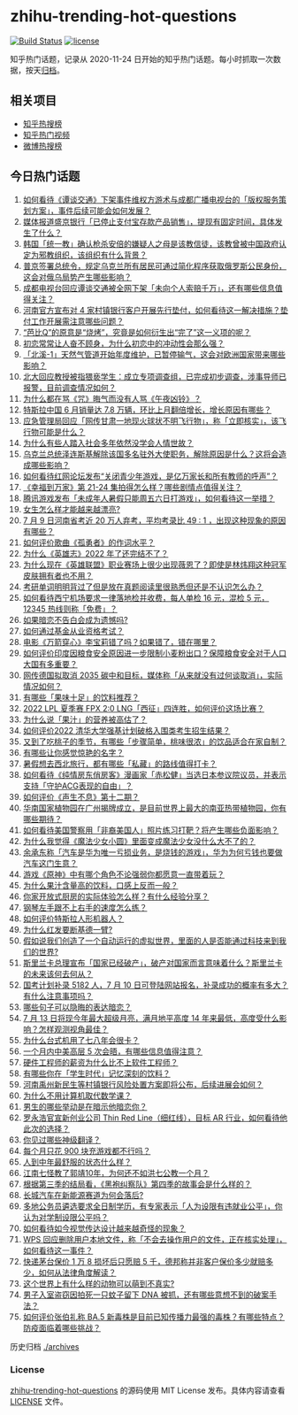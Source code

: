 # zhihu-trending-hot-questions

[![Build Status](https://github.com/justjavac/zhihu-trending-hot-questions/workflows/ci/badge.svg?branch=master)](https://github.com/justjavac/zhihu-trending-hot-questions/actions)
[![license](https://img.shields.io/github/license/justjavac/zhihu-trending-hot-questions)](https://github.com/justjavac/zhihu-trending-hot-questions/blob/master/LICENSE)

知乎热门话题，记录从 2020-11-24 日开始的知乎热门话题。每小时抓取一次数据，按天[归档](./archives)。

## 相关项目

- [知乎热搜榜](https://github.com/justjavac/zhihu-trending-top-search)
- [知乎热门视频](https://github.com/justjavac/zhihu-trending-hot-video)
- [微博热搜榜](https://github.com/justjavac/weibo-trending-hot-search)

## 今日热门话题

<!-- BEGIN -->
<!-- 最后更新时间 Tue Jul 12 2022 07:19:44 GMT+0800 (China Standard Time) -->

1. [如何看待《谭谈交通》下架事件维权方游术与成都广播电视台的「版权服务策划方案」，事件后续可能会如何发展？](https://www.zhihu.com/question/542722918)
1. [媒体报道盛京银行「已停止支付宝存款产品销售」，提现有固定时间，具体发生了什么？](https://www.zhihu.com/question/542727996)
1. [韩国「统一教」确认枪杀安倍的嫌疑人之母是该教信徒，该教曾被中国政府认定为邪教组织，该组织有什么背景？](https://www.zhihu.com/question/542662675)
1. [普京签署总统令，规定乌克兰所有居民可通过简化程序获取俄罗斯公民身份，这会对俄乌局势产生哪些影响？](https://www.zhihu.com/question/542758889)
1. [成都电视台回应谭谈交通被全网下架「未向个人索赔千万」，还有哪些信息值得关注？](https://www.zhihu.com/question/542763784)
1. [河南官方宣布对 4 家村镇银行客户开展先行垫付，如何看待这一解决措施？垫付工作开展需注意哪些问题？](https://www.zhihu.com/question/542766421)
1. [“芭比Q”的原意是“烧烤”，究竟是如何衍生出“完了”这一义项的呢？](https://www.zhihu.com/question/542394968)
1. [初恋常常让人奋不顾身，为什么初恋中的冲动性会那么强？](https://www.zhihu.com/question/541857864)
1. [「北溪-1」天然气管道开始年度维护，已暂停输气，这会对欧洲国家带来哪些影响？](https://www.zhihu.com/question/542626107)
1. [北大回应教授被指猥亵学生：成立专项调查组，已完成初步调查，涉事导师已报警，目前调查情况如何？](https://www.zhihu.com/question/542651102)
1. [为什么都在骂《咒》晦气而没有人骂《午夜凶铃》？](https://www.zhihu.com/question/542443467)
1. [特斯拉中国 6 月销量达 7.8 万辆，环比上月翻倍增长，增长原因有哪些？](https://www.zhihu.com/question/541876607)
1. [应急管理局回应「网传甘肃一地现火球状不明飞行物」，称「立即核实」，该飞行物可能是什么？](https://www.zhihu.com/question/542705598)
1. [为什么有些人踏入社会多年依然没学会人情世故？](https://www.zhihu.com/question/541877426)
1. [乌克兰总统泽连斯基解除该国多名驻外大使职务，解除原因是什么？这将会造成哪些影响？](https://www.zhihu.com/question/542545583)
1. [如何看待红网论坛发布“关闭青少年游戏，是亿万家长和所有教师的呼声”？](https://www.zhihu.com/question/542208955)
1. [《幸福到万家》第 21-24 集拍得怎么样？哪些剧情点值得关注？](https://www.zhihu.com/question/542555510)
1. [腾讯游戏发布「未成年人暑假只能周五六日打游戏」，如何看待这一举措？](https://www.zhihu.com/question/542658406)
1. [女生怎么样才能越来越漂亮?](https://www.zhihu.com/question/534849765)
1. [7 月 9 日河南省考近 20 万人弃考，平均考录比 49 : 1 ，出现这种现象的原因有哪些？](https://www.zhihu.com/question/542529188)
1. [如何评价歌曲《孤勇者》的作词水平？](https://www.zhihu.com/question/500442261)
1. [为什么《英雄志》2022 年了还完结不了？](https://www.zhihu.com/question/529367221)
1. [为什么现在《英雄联盟》职业赛场上很少出现薇恩了？即使是林炜翔这种冠军皮肤拥有者也不用？](https://www.zhihu.com/question/540719090)
1. [考研单词明明背过了但是放在真题阅读里很熟悉但还是不认识怎么办？](https://www.zhihu.com/question/459240991)
1. [如何看待西宁机场要求一律落地检并收费，每人单检 16 元，混检 5 元，12345 热线则称「免费」？](https://www.zhihu.com/question/542518044)
1. [如果暗恋不告白会成为遗憾吗?](https://www.zhihu.com/question/542347182)
1. [如何通过基金从业资格考试？](https://www.zhihu.com/question/49421538)
1. [电影《万箭穿心》李宝莉错了吗？如果错了，错在哪里？](https://www.zhihu.com/question/25433201)
1. [如何评价印度因粮食安全原因进一步限制小麦粉出口？保障粮食安全对于人口大国有多重要？](https://www.zhihu.com/question/542089876)
1. [网传德国拟取消 2035 碳中和目标，媒体称「从来就没有过何谈取消」，实际情况如何？](https://www.zhihu.com/question/542715909)
1. [有哪些「果味十足」的饮料推荐？](https://www.zhihu.com/question/540198769)
1. [2022 LPL 夏季赛 FPX 2:0 LNG「西征」四连胜，如何评价这场比赛？](https://www.zhihu.com/question/542714910)
1. [为什么说「果汁」的营养被高估了？](https://www.zhihu.com/question/542238157)
1. [如何评价2022 清华大学强基计划破格入围类考生招生结果？](https://www.zhihu.com/question/541735862)
1. [又到了吃桃子的季节，有哪些「步骤简单，桃味很浓」的饮品适合在家自制？](https://www.zhihu.com/question/542236906)
1. [有哪些让你感觉惊艳的名字？](https://www.zhihu.com/question/268450915)
1. [暑假想去西北旅行，都有哪些「私藏」的路线值得打卡？](https://www.zhihu.com/question/471457599)
1. [如何看待《纯情房东俏房客》漫画家「赤松健」当选日本参议院议员，并表示支持「守护ACG表现的自由」？](https://www.zhihu.com/question/542695518)
1. [如何评价《声生不息》第十二期？](https://www.zhihu.com/question/534977105)
1. [华南国家植物园在广州揭牌成立，是目前世界上最大的南亚热带植物园，你有哪些期待？](https://www.zhihu.com/question/542623531)
1. [如何看待美国警察用「非裔美国人」照片练习打靶？将产生哪些负面影响？](https://www.zhihu.com/question/541988770)
1. [为什么我觉得《魔法少女小圆》里面变成魔法少女没什么大不了的？](https://www.zhihu.com/question/477674738)
1. [余承东称「汽车是华为唯一亏损业务，是烧钱的游戏」，华为为何亏钱也要做汽车这门生意？](https://www.zhihu.com/question/542017794)
1. [游戏《原神》中有哪个角色不论强弱你都愿意一直带着玩？](https://www.zhihu.com/question/490296851)
1. [为什么果汁含量高的饮料，口感上反而一般？](https://www.zhihu.com/question/540200050)
1. [你家开放式厨房的实际体验怎么样？有什么经验分享？](https://www.zhihu.com/question/477220550)
1. [钢琴左手跟不上右手的速度怎么练？](https://www.zhihu.com/question/362068540)
1. [如何评价特斯拉人形机器人？](https://www.zhihu.com/question/481172803)
1. [为什么红发要断基德一臂?](https://www.zhihu.com/question/444579935)
1. [假如说我们创造了一个自动运行的虚拟世界，里面的人是否能通过科技来到我们的世界?](https://www.zhihu.com/question/541452733)
1. [斯里兰卡总理宣布「国家已经破产」，破产对国家而言意味着什么？斯里兰卡的未来该何去何从？](https://www.zhihu.com/question/542572777)
1. [国考计划补录 5182 人，7 月 10 日可登陆网站报名，补录成功的概率有多大？有什么注意事项吗？](https://www.zhihu.com/question/542420363)
1. [哪些句子可以隐晦的表达暗恋？](https://www.zhihu.com/question/541658166)
1. [7 月 13 日将现今年最大超级月亮，满月地平高度 14 年来最低，高度受什么影响？怎样观测视角最佳？](https://www.zhihu.com/question/542605199)
1. [为什么台式机用了七八年会很卡？](https://www.zhihu.com/question/540761683)
1. [一个月内中美高层 5 次会晤，有哪些信息值得注意？](https://www.zhihu.com/question/542694494)
1. [硬件工程师的薪资为什么比不上软件工程师？](https://www.zhihu.com/question/537568504)
1. [有哪些你在「学生时代」记忆深刻的饮料？](https://www.zhihu.com/question/540083075)
1. [河南禹州新民生等村镇银行风险处置方案即将公布，后续进展会如何？](https://www.zhihu.com/question/542584094)
1. [为什么不用计算机取代数学课？](https://www.zhihu.com/question/537559009)
1. [男生的哪些举动是在暗示他暗恋你？](https://www.zhihu.com/question/541622721)
1. [罗永浩官宣新创业公司 Thin Red Line（细红线），目标 AR 行业，如何看待他此次的选择？](https://www.zhihu.com/question/542627963)
1. [你见过哪些神级翻译？](https://www.zhihu.com/question/541462082)
1. [每个月只花 900 块充游戏都不行吗？](https://www.zhihu.com/question/541653640)
1. [人到中年最舒服的状态什么样？](https://www.zhihu.com/question/532824103)
1. [江南七怪教了郭靖10年，为何还不如洪七公教一个月？](https://www.zhihu.com/question/538182545)
1. [根据第三季的结局看，《黑袍纠察队》第四季的故事会是什么样的？](https://www.zhihu.com/question/542189752)
1. [长城汽车在新能源赛道为何会落后?](https://www.zhihu.com/question/541245854)
1. [多地公务员遴选要求全日制学历，有专家表示「人为设限有违就业公平」，你认为对学制设限公平吗？](https://www.zhihu.com/question/542625574)
1. [如何看待如今视觉传达设计越来越奇怪的现象？](https://www.zhihu.com/question/541170318)
1. [WPS 回应删除用户本地文件，称「不会去操作用户的文件，正在核实处理」，如何看待这一事件？](https://www.zhihu.com/question/542676012)
1. [快递茅台保价 1 万 8 损坏后只愿赔 5 千，德邦称并非客户保价多少就赔多少，如何从法律角度解读？](https://www.zhihu.com/question/542603221)
1. [这个世界上有什么样的动物可以萌到不真实?](https://www.zhihu.com/question/541870923)
1. [男子入室盗窃因拍死一只蚊子留下 DNA 被抓，还有哪些意想不到的破案手法？](https://www.zhihu.com/question/542603637)
1. [如何评价张伯礼称 BA.5 新毒株是目前已知传播力最强的毒株？有哪些特点？防疫面临着哪些挑战？](https://www.zhihu.com/question/542514584)

<!-- END -->

历史归档 [./archives](./archives)

### License

[zhihu-trending-hot-questions](https://github.com/justjavac/zhihu-trending-hot-questions)
的源码使用 MIT License 发布。具体内容请查看 [LICENSE](./LICENSE) 文件。
